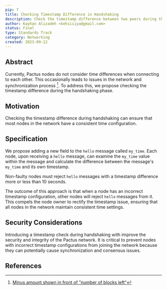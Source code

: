 ```yaml
---
pip: 7
title: Checking Timestamp Difference in Handshaking
description: Check the timestamp difference between two peers during the Handshaking phase
author: Kayhan Alizadeh <kehiiiiya@gmail.com>
status: Final
type: Standards Track
category: Networking
created: 2023-09-12
---
```


## Abstract

Currently, Pactus nodes do not consider time differences when connecting to each other.
This occasionally leads to issues in the network and synchronization process [^1].
To address this, we propose checking the timestamp difference during the handshaking phase.

## Motivation

Checking the timestamp difference during handshaking can ensure that
most nodes in the network have a consistent time configuration.

## Specification

We propose adding a new field to the `hello` message called `my_time`.
Each node, upon receiving a `hello` message, can examine the `my_time`
value within the message and calculate the difference between the message's `my_time` and its own timestamp.

Non-faulty nodes must reject `hello` messages with a timestamp difference more or less than 10 seconds.

The outcome of this approach is that when a node has an incorrect timestamp configuration,
other nodes will reject `hello` messages from it.
This compels the node owner to rectify the timestamp issue,
ensuring that all nodes in the network maintain consistent time settings.

## Security Considerations

Introducing a timestamp check during handshaking with improve the security and integrity of the Pactus network.
It is critical to prevent nodes with incorrect timestamp configurations from
joining the network because they can potentially cause synchronization and consensus issues.

## References

[^1]: [Minus amount shown in front of "number of blocks left"](https://github.com/pactus-project/pactus/discussions/611)

